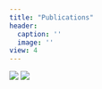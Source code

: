 ```yaml
---
title: "Publications"
header:
  caption: ''
  image: ''
view: 4
---
```








<img src="/fr/publication/_index_files/figure-html/Coauthors-1.png" width="\maxwidth" />


<img src="/fr/publication/_index_files/figure-html/Citations-1.png" width="\maxwidth" />
